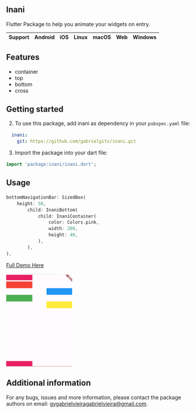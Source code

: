 ## Inani

Flutter Package to help you animate your widgets on entry.

| **Support** | Android | iOS | Linux | macOS | Web | Windows |
|-------------|---------|------|-------|--------|-----|-------------|

## Features

- container
- top
- bottom
- cross


## Getting started

2. To use this package, add inani as dependency in your `pubspec.yaml` file:

```yaml
  inani:
    git: https://github.com/gabrielgits/inani.git
```

3. Import the package into your dart file:

```dart
import 'package:inani/inani.dart';
```

## Usage

```dart
bottomNavigationBar: SizedBox(
    height: 50,
        child: InaniBottom(
            child: InaniContainer(
                color: Colors.pink,
                width: 200,
                height: 40,
            ),
        ),
),

```

[Full Demo Here](https://github.com/gabrielgits/inani/tree/main/example)

[<img src="https://raw.githubusercontent.com/gabrielgits/inani/main/example/example1.png" width="180" />](https://github.com/gabrielgits/bform/tree/inani/example)

## Additional information

For any bugs, issues and more information, please contact the package authors on email: gvgabrielvieiragabrielvieira@gmail.com.
